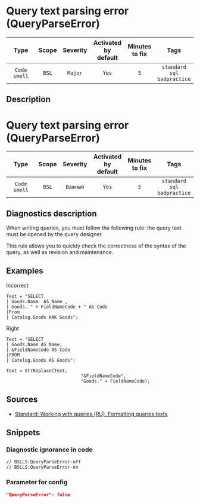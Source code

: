 # Query text parsing error (QueryParseError)

|      Type      |    Scope    | Severity |    Activated<br>by default    |    Minutes<br>to fix    |                       Tags                       |
|:-------------:|:-----------------------------:|:--------:|:------------------------------:|:-----------------------------------:|:------------------------------------------------:|
| `Code smell` |             `BSL`             | `Major` |              `Yes`              |                 `5`                 |       `standard`<br>`sql`<br>`badpractice`       |

<!-- Блоки выше заполняются автоматически, не трогать -->
## Description

# Query text parsing error (QueryParseError)

|     Type     | Scope | Severity | Activated<br>by default | Minutes<br>to fix |                       Tags                       |
|:------------:|:-----:|:--------:|:-----------------------------:|:-----------------------:|:------------------------------------------------:|
| `Code smell` | `BSL` | `Важный` |             `Yes`             |           `5`           | `standard`<br>`sql`<br>`badpractice` |

<!-- Блоки выше заполняются автоматически, не трогать -->
## Diagnostics description
<!-- Описание диагностики заполняется вручную. Необходимо понятным языком описать смысл и схему работу -->

When writing queries, you must follow the following rule: the query text must be opened by the query designer.

This rule allows you to quickly check the correctness of the syntax of the query, as well as revision and maintenance.

## Examples
<!-- В данном разделе приводятся примеры, на которые диагностика срабатывает, а также можно привести пример, как можно исправить ситуацию -->

Incorrect

```bsl
Text = "SELECT
| Goods.Name  AS Name ,
| Goods. " + FieldNameCode + " AS Code
|From
| Catalog.Goods КАК Goods";
```

Right

```bsl
Text = "SELECT
| Goods.Name AS Name,
| &FieldNameCode AS Code
|FROM
| Catelog.Goods AS Goods";

Text = StrReplace(Text, 
                            "&FieldNameCode", 
                            "Goods." + FieldNameCode);
```

## Sources
<!-- Необходимо указывать ссылки на все источники, из которых почерпнута информация для создания диагностики -->
<!-- Примеры источников

* Источник: [Стандарт: Тексты модулей](https://its.1c.ru/db/v8std#content:456:hdoc)
* Полезная информация: [Отказ от использования модальных окон](https://its.1c.ru/db/metod8dev#content:5272:hdoc)
* Источник: [Cognitive complexity, ver. 1.4](https://www.sonarsource.com/docs/CognitiveComplexity.pdf) -->

* [Standard: Working with queries (RU). Formatting queries texts](https://its.1c.ru/db/v8std#content:437:hdoc)

## Snippets

<!-- Блоки ниже заполняются автоматически, не трогать -->
### Diagnostic ignorance in code

```bsl
// BSLLS:QueryParseError-off
// BSLLS:QueryParseError-on
```

### Parameter for config

```json
"QueryParseError": false
```
